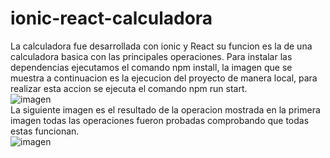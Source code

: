 # ionic-react-calculadora

La calculadora fue desarrollada con ionic y React su funcion es la de una calculadora basica con las principales operaciones.
Para instalar las dependencias ejecutamos el comando npm install, la imagen que se muestra a continuacion es la ejecucion del proyecto de manera local, para realizar esta accion se ejecuta el comando npm run start. 
<br>
![imagen](https://user-images.githubusercontent.com/55716749/128911304-e4a48079-e307-4cf7-8d10-38bc8df1ed99.png)
<br>
La siguiente imagen es el resultado de la operacion mostrada en la primera imagen todas las operaciones fueron probadas comprobando que todas estas funcionan.
<br>
![imagen](https://user-images.githubusercontent.com/55716749/128912380-5dac17c1-c80c-4370-99ee-303a5b57602a.png)
